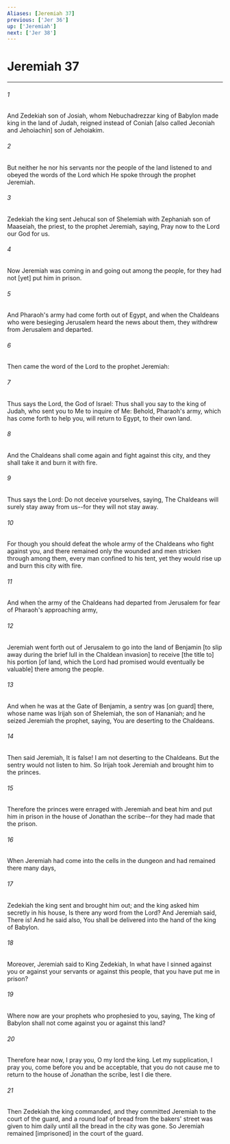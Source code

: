 ```yaml
---
Aliases: [Jeremiah 37]
previous: ['Jer 36']
up: ['Jeremiah']
next: ['Jer 38']
---
```

# Jeremiah 37

***


###### 1 


And Zedekiah son of Josiah, whom Nebuchadrezzar king of Babylon made king in the land of Judah, reigned instead of Coniah [also called Jeconiah and Jehoiachin] son of Jehoiakim. 


###### 2 


But neither he nor his servants nor the people of the land listened to and obeyed the words of the Lord which He spoke through the prophet Jeremiah. 


###### 3 


Zedekiah the king sent Jehucal son of Shelemiah with Zephaniah son of Maaseiah, the priest, to the prophet Jeremiah, saying, Pray now to the Lord our God for us. 


###### 4 


Now Jeremiah was coming in and going out among the people, for they had not [yet] put him in prison. 


###### 5 


And Pharaoh's army had come forth out of Egypt, and when the Chaldeans who were besieging Jerusalem heard the news about them, they withdrew from Jerusalem and departed. 


###### 6 


Then came the word of the Lord to the prophet Jeremiah: 


###### 7 


Thus says the Lord, the God of Israel: Thus shall you say to the king of Judah, who sent you to Me to inquire of Me: Behold, Pharaoh's army, which has come forth to help you, will return to Egypt, to their own land. 


###### 8 


And the Chaldeans shall come again and fight against this city, and they shall take it and burn it with fire. 


###### 9 


Thus says the Lord: Do not deceive yourselves, saying, The Chaldeans will surely stay away from us--for they will not stay away. 


###### 10 


For though you should defeat the whole army of the Chaldeans who fight against you, and there remained only the wounded and men stricken through among them, every man confined to his tent, yet they would rise up and burn this city with fire. 


###### 11 


And when the army of the Chaldeans had departed from Jerusalem for fear of Pharaoh's approaching army, 


###### 12 


Jeremiah went forth out of Jerusalem to go into the land of Benjamin [to slip away during the brief lull in the Chaldean invasion] to receive [the title to] his portion [of land, which the Lord had promised would eventually be valuable] there among the people. 


###### 13 


And when he was at the Gate of Benjamin, a sentry was [on guard] there, whose name was Irijah son of Shelemiah, the son of Hananiah; and he seized Jeremiah the prophet, saying, You are deserting to the Chaldeans. 


###### 14 


Then said Jeremiah, It is false! I am not deserting to the Chaldeans. But the sentry would not listen to him. So Irijah took Jeremiah and brought him to the princes. 


###### 15 


Therefore the princes were enraged with Jeremiah and beat him and put him in prison in the house of Jonathan the scribe--for they had made that the prison. 


###### 16 


When Jeremiah had come into the cells in the dungeon and had remained there many days, 


###### 17 


Zedekiah the king sent and brought him out; and the king asked him secretly in his house, Is there any word from the Lord? And Jeremiah said, There is! And he said also, You shall be delivered into the hand of the king of Babylon. 


###### 18 


Moreover, Jeremiah said to King Zedekiah, In what have I sinned against you or against your servants or against this people, that you have put me in prison? 


###### 19 


Where now are your prophets who prophesied to you, saying, The king of Babylon shall not come against you or against this land? 


###### 20 


Therefore hear now, I pray you, O my lord the king. Let my supplication, I pray you, come before you and be acceptable, that you do not cause me to return to the house of Jonathan the scribe, lest I die there. 


###### 21 


Then Zedekiah the king commanded, and they committed Jeremiah to the court of the guard, and a round loaf of bread from the bakers' street was given to him daily until all the bread in the city was gone. So Jeremiah remained [imprisoned] in the court of the guard.
